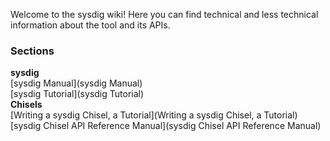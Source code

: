 Welcome to the sysdig wiki!
Here you can find technical and less technical information about the tool and its APIs.
### Sections
**sysdig**  
[sysdig Manual](sysdig Manual)  
[sysdig Tutorial](sysdig Tutorial)  
**Chisels**  
[Writing a sysdig Chisel, a Tutorial](Writing a sysdig Chisel, a Tutorial)  
[sysdig Chisel API Reference Manual](sysdig Chisel API Reference Manual)
